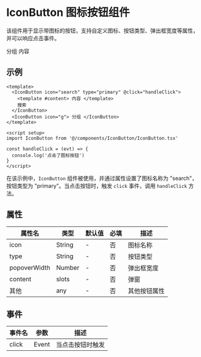 # IconButton 图标按钮组件

该组件用于显示带图标的按钮，支持自定义图标、按钮类型、弹出框宽度等属性，并可以响应点击事件。

<Layout>
  <IconButton icon="search" type="primary" @click="handleClick">
    <template #content>
      内容
    </template>
    分组
  </IconButton>

  <IconButton icon="g">
    内容
  </IconButton>
</Layout>

<script setup>
import IconButton from '@/components/IconButton/IconButton.tsx'

const handleClick = (evt) => {
  console.log('点击了图标按钮')
}
</script>

## 示例

```vue
<template>
  <IconButton icon="search" type="primary" @click="handleClick">
    <template #content> 内容 </template>
    搜索
  </IconButton>
  <IconButton icon="g"> 分组 </IconButton>
</template>

<script setup>
import IconButton from '@/components/IconButton/IconButton.tsx'

const handleClick = (evt) => {
  console.log('点击了图标按钮')
}
</script>
```

在该示例中，`IconButton` 组件被使用，并通过属性设置了图标名称为 "search"，按钮类型为 "primary"。当点击按钮时，触发 `click` 事件，调用 `handleClick` 方法。

## 属性

| 属性名       | 类型   | 默认值 | 必填 | 描述         |
| ------------ | ------ | ------ | ---- | ------------ |
| icon         | String | -      | 否   | 图标名称     |
| type         | String | -      | 否   | 按钮类型     |
| popoverWidth | Number | -      | 否   | 弹出框宽度   |
| content      | slots  | -      | 否   | 弹窗         |
| 其他         | any    | -      | 否   | 其他按钮属性 |

## 事件

| 事件名 | 参数  | 描述             |
| ------ | ----- | ---------------- |
| click  | Event | 当点击按钮时触发 |
